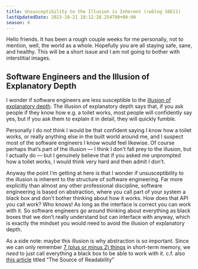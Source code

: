 ```yaml
---
title: Unsusceptibility to the Illusion is Inherent (rwblog S6E11)
lastUpdatedDate: 2023-10-21 18:12:28.254790+00:00
season: 6
---
```


Hello friends. It has been a rough couple weeks for me personally, not to mention, well, the world as a whole. Hopefully you are all staying safe, sane, and healthy. This will be a short issue and I am not going to bother with interstitial images.

## Software Engineers and the Illusion of Explanatory Depth

I wonder if software engineers are less susceptible to the [illusion of explanatory depth](https://www.experimental-history.com/i/57359087/the-illusion-of-explanatory-depth). The illusion of explanatory depth says that, if you ask people if they know how e.g. a toilet works, most people will confidently say yes, but if you ask them to explain it in detail, they will quickly fumble.

Personally I do not think I would be that confident saying I know how a toilet works, or really anything else in the built world around me, and I suspect most of the software engineers I know would feel likewise. Of course perhaps that’s part of the illusion — I think I don’t fall prey to the illusion, but I actually do — but I genuinely believe that if you asked me unprompted how a toilet works, I would think very hard and then admit I don’t.

Anyway the point I’m getting at here is that I wonder if unsusceptibility to the illusion is inherent to the structure of software engineering. Far more explicitly than almost any other professional discipline, software engineering is based on abstraction, where you call part of your system a black box and don’t bother thinking about how it works. How does that API you call work? Who knows! As long as the interface is correct you can work with it. So software engineers go around thinking about everything as black boxes that we don’t really understand but can interface with anyway, which is exactly the mindset you would need to avoid the illusion of explanatory depth.

As a side note: maybe this illusion is why abstraction is so important. Since we can only remember [7 (plus or minus 2) things](https://en.wikipedia.org/wiki/The_Magical_Number_Seven,_Plus_or_Minus_Two) in short-term memory, we _need_ to just call everything a black box to be able to work with it. c.f. also [this article](https://loup-vaillant.fr/articles/source-of-readability) titled “The Source of Readability”